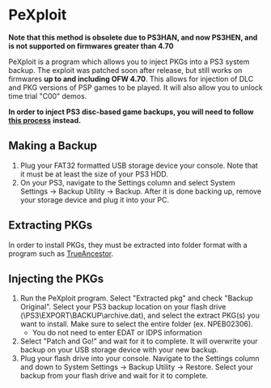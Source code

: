 # PeXploit

**Note that this method is obsolete due to PS3HAN, and now PS3HEN, and is not supported on firmwares greater than 4.70**

PeXploit is a program which allows you to inject PKGs into a PS3 system backup. The exploit was patched soon after release, but still works on firmwares **up to and including OFW 4.70**. This allows for injection of DLC and PKG versions of PSP games to be played. It will also allow you to unlock time trial "C00" demos.

**In order to inject PS3 disc-based game backups, you will need to follow** [**this process**](backup-injection.md) **instead.**

## Making a Backup

1. Plug your FAT32 formatted USB storage device your console. Note that it must be at least the size of your PS3 HDD.
2. On your PS3, navigate to the Settings column and select System Settings → Backup Utility → Backup. After it is done backing up, remove your storage device and plug it into your PC.

## Extracting PKGs

In order to install PKGs, they must be extracted into folder format with a program such as [TrueAncestor](https://www.reddit.com/r/ps3homebrew/wiki/trueancestor).

## Injecting the PKGs

1. Run the PeXploit program. Select "Extracted pkg" and check "Backup Original". Select your PS3 backup location on your flash drive \(\PS3\EXPORT\BACKUP\\archive.dat\), and select the extract PKG\(s\) you want to install. Make sure to select the entire folder \(ex. NPEB02306\).
   * You do not need to enter EDAT or IDPS information
2. Select "Patch and Go!" and wait for it to complete. It will overwrite your backup on your USB storage device with your new backup.
3. Plug your flash drive into your console. Navigate to the Settings column and down to System Settings → Backup Utility → Restore. Select your backup from your flash drive and wait for it to complete.


